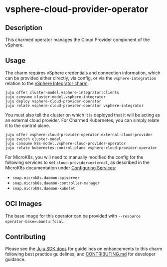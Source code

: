 # vsphere-cloud-provider-operator

## Description

This charmed operator manages the Cloud Provider component of the vSphere.

## Usage

The charm requires vSphere credentials and connection information, which
can be provided either directly, via config, or via the `vsphere-integration`
relation to the [vSphere Integrator charm](https://charmhub.io/vsphere-integrator).

```
juju offer cluster-model.vsphere-integrator:clients
juju consume cluster-model.vsphere-integrator
juju deploy vsphere-cloud-provider-operator
juju relate vsphere-cloud-provider-operator vsphere-integrator
```

You must also tell the cluster on which it is deployed that it will be
acting as an external cloud provider. For Charmed Kubernetes, you can
simply relate it to the control plane.

```
juju offer vsphere-cloud-provider-operator:external-cloud-provider
juju switch cluster-model
juju consume k8s-model.vsphere-cloud-provider-operator
juju relate kubernetes-control-plane vsphere-cloud-provider-operator
```

For MicroK8s, you will need to manually modified the config for the following
services to set `cloud-provider=external`, as described in the MicroK8s
documentation under [Configuring Services](https://microk8s.io/docs/configuring-services):

  * `snap.microk8s.daemon-apiserver`
  * `snap.microk8s.daemon-controller-manager`
  * `snap.microk8s.daemon-kubelet`

## OCI Images

The base image for this operator can be provided with `--resource operator-base=ubuntu:focal`.

## Contributing

Please see the [Juju SDK docs](https://juju.is/docs/sdk) for guidelines
on enhancements to this charm following best practice guidelines, and
[CONTRIBUTING.md](https://github.com/canonical/vsphere-cloud-provider-operator/blob/main/CONTRIBUTING.md)
for developer guidance.
